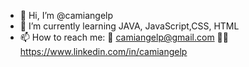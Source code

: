 - 👋 Hi, I’m @camiangelp
- 🌱 I’m currently learning JAVA, JavaScript,CSS, HTML
- 📫 How to reach me:  📧 camiangelp@gmail.com  👩🏽 https://www.linkedin.com/in/camiangelp 

<!---
camiangelp/camiangelp is a ✨ special ✨ repository because its `README.md` (this file) appears on your GitHub profile.
You can click the Preview link to take a look at your changes.
--->
